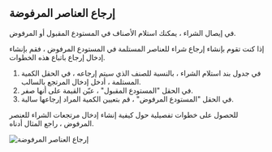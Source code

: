 ## إرجاع العناصر المرفوضة

في إيصال الشراء ، يمكنك استلام الأصناف في المستودع المقبول أو المرفوض.

إذا كنت تقوم بإنشاء إرجاع شراء للعناصر المستلمة في المستودع المرفوض ، فقم بإنشاء إدخال إرجاع باتباع هذه الخطوات.

1. في جدول بند استلام الشراء ، بالنسبة للصنف الذي سيتم إرجاعه ، في الحقل الكمية المستلمة ، أدخل إدخال المرتجع بالسالب.
2. في الحقل "المستودع المقبول" ، عيّن القيمة على أنها صفر.
3. في الحقل "المستودع المرفوض" ، قم بتعيين الكمية المراد إرجاعها سالبة.

للحصول على خطوات تفصيلية حول كيفية إنشاء إدخال مرتجعات الشراء للعنصر المرفوض ، راجع المثال أدناه.

![إرجاع العناصر المرفوضة](https://docs.erpnext.com/files/purchase-return.gif)